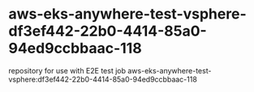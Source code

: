# aws-eks-anywhere-test-vsphere-df3ef442-22b0-4414-85a0-94ed9ccbbaac-118
repository for use with E2E test job aws-eks-anywhere-test-vsphere:df3ef442-22b0-4414-85a0-94ed9ccbbaac-118

